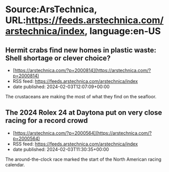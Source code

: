 # Source:ArsTechnica, URL:https://feeds.arstechnica.com/arstechnica/index, language:en-US

## Hermit crabs find new homes in plastic waste: Shell shortage or clever choice?
 - [https://arstechnica.com/?p=2000814](https://arstechnica.com/?p=2000814)
 - RSS feed: https://feeds.arstechnica.com/arstechnica/index
 - date published: 2024-02-03T12:07:09+00:00

The crustaceans are making the most of what they find on the seafloor.

## The 2024 Rolex 24 at Daytona put on very close racing for a record crowd
 - [https://arstechnica.com/?p=2000564](https://arstechnica.com/?p=2000564)
 - RSS feed: https://feeds.arstechnica.com/arstechnica/index
 - date published: 2024-02-03T11:30:35+00:00

The around-the-clock race marked the start of the North American racing calendar.

